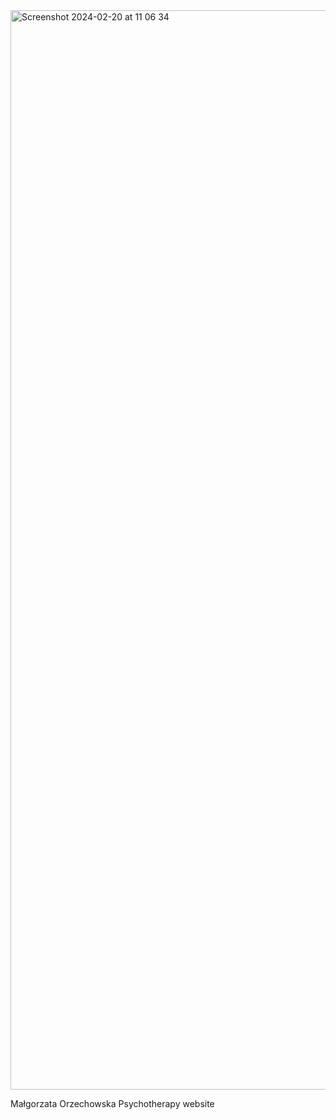 <img width="1727" alt="Screenshot 2024-02-20 at 11 06 34" src="https://github.com/HYannick/malgorzata-psy/assets/2854982/3db8dd8f-2bf2-4259-b0ca-d7970433702c">

Małgorzata Orzechowska Psychotherapy website
